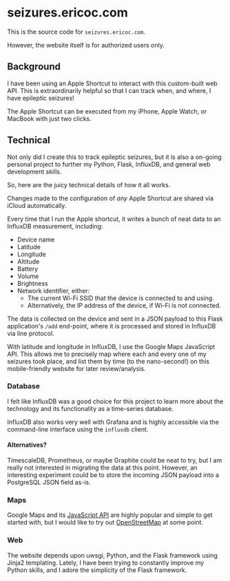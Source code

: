 # seizures.ericoc.com

This is the source code for `seizures.ericoc.com`.

However, the website itself is for authorized users only.

## Background

I have been using an Apple Shortcut to interact with this custom-built web API.
This is extraordinarily helpful so that I can track when, and where, I have epileptic seizures!

The Apple Shortcut can be executed from my iPhone, Apple Watch, or MacBook with just two clicks.

## Technical

Not only did I create this to track epileptic seizures, but it is also a on-going
personal project to further my Python, Flask, InfluxDB, and general web development skills.

So, here are the juicy technical details of how it all works.

Changes made to the configuration of _any_ Apple Shortcut are shared via iCloud automatically.

Every time that I run the Apple shortcut, it writes a bunch of neat data to an InfluxDB measurement, including:
- Device name
- Latitude
- Longitude
- Altitude
- Battery
- Volume
- Brightness
- Network identifier, either:
    * The current Wi-Fi SSID that the device is connected to and using.
    * Alternatively, the IP address of the device, if Wi-Fi is not connected.

The data is collected on the device and sent in a JSON payload to this Flask application's `/add` end-point,
where it is processed and stored in InfluxDB via line protocol.

With latitude and longitude in InfluxDB, I use the Google Maps JavaScript API.
This allows me to precisely map where each and every one of my seizures took place,
and list them by time (to the nano-second!) on this mobile-friendly website for later review/analysis.

### Database

I felt like InfluxDB was a good choice for this project to learn more about the technology
and its functionality as a time-series database.

InfluxDB also works very well with Grafana and is highly accessible via the command-line interface using the `influxdb` client.

#### Alternatives?

TimescaleDB, Prometheus, or maybe Graphite could be neat to try, but I am really not interested in migrating the data at this point.
However, an interesting experiment could be to store the incoming JSON payload into a PostgreSQL JSON field as-is.

### Maps

Google Maps and its [JavaScript API](https://developers.google.com/maps/documentation/javascript/overview) are highly popular
    and simple to get started with, but I would like to try out [OpenStreetMap](https://www.openstreetmap.org/) at some point.

### Web

The website depends upon uwsgi, Python, and the Flask framework using Jinja2 templating.
Lately, I have been trying to constantly improve my Python skills, and I adore the simplicity of the Flask framework.
